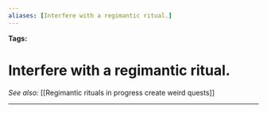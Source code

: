 ```yaml
---
aliases: [Interfere with a regimantic ritual.]
---
```


**Tags:** 
# Interfere with a regimantic ritual.
*See also:* [[Regimantic rituals in progress create weird quests]]
___
